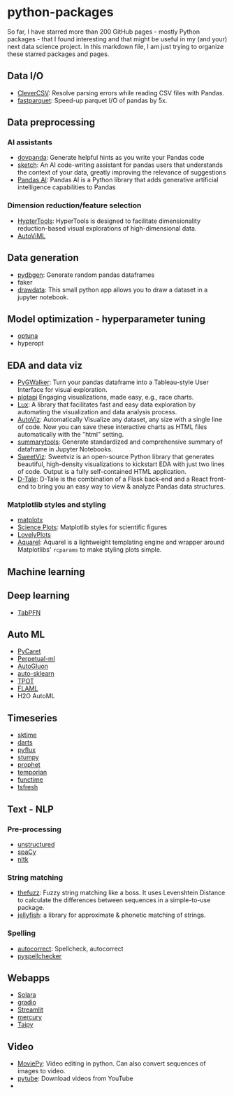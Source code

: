 # python-packages

So far, I have starred more than 200 GitHub pages - mostly Python packages - that I found interesting and that might be useful in my (and your) next data science project. In this markdown file, I am just trying to organize these starred packages and pages.

## Data I/O
* [CleverCSV](https://github.com/alan-turing-institute/CleverCSV): Resolve parsing errors while reading CSV files with Pandas.
* [fastparquet](https://github.com/dask/fastparquet): Speed-up parquet I/O of pandas by 5x.

## Data preprocessing

### AI assistants
* [dovpanda](https://github.com/dovpanda-dev/dovpanda): Generate helpful hints as you write your Pandas code
* [sketch](https://github.com/approximatelabs/sketch): An AI code-writing assistant for pandas users that understands the context of your data, greatly improving the relevance of suggestions
* [Pandas AI](https://github.com/gventuri/pandas-ai): Pandas AI is a Python library that adds generative artificial intelligence capabilities to Pandas

### Dimension reduction/feature selection
* [HypterTools](https://github.com/ContextLab/hypertools): HyperTools is designed to facilitate dimensionality reduction-based visual explorations of high-dimensional data.
* [AutoViML](https://github.com/AutoViML/Auto_ViML)


## Data generation
* [pydbgen](https://github.com/tirthajyoti/pydbgen): Generate random pandas dataframes
* faker 
* [drawdata](https://github.com/koaning/drawdata): This small python app allows you to draw a dataset in a jupyter notebook.


## Model optimization - hyperparameter tuning
* [optuna](https://github.com/optuna/optuna)
* hyperopt


## EDA and data viz
* [PyGWalker](https://github.com/Kanaries/pygwalker): Turn your pandas dataframe into a Tableau-style User Interface for visual exploration.
* [plotapi](https://github.com/shahinrostami/plotapi) Engaging visualizations, made easy, e.g., race charts. 
* [Lux](https://github.com/lux-org/lux): A library that facilitates fast and easy data exploration by automating the visualization and data analysis process.
* [AutoViz](https://github.com/AutoViML/AutoViz): Automatically Visualize any dataset, any size with a single line of code. Now you can save these interactive charts as HTML files automatically with the "html" setting.
* [summarytools](https://github.com/6chaoran/jupyter-summarytools): Generate standardized and comprehensive summary of dataframe in Jupyter Notebooks.
* [SweetViz](https://github.com/fbdesignpro/sweetviz): Sweetviz is an open-source Python library that generates beautiful, high-density visualizations to kickstart EDA  with just two lines of code. Output is a fully self-contained HTML application.
* [D-Tale](https://github.com/man-group/dtale): D-Tale is the combination of a Flask back-end and a React front-end to bring you an easy way to view & analyze Pandas data structures.




### Matplotlib styles and styling
* [matplotx](https://github.com/nschloe/matplotx)
* [Science Plots](https://github.com/garrettj403/SciencePlots): Matplotlib styles for scientific figures
* [LovelyPlots](https://github.com/killiansheriff/LovelyPlots)
* [Aquarel](https://github.com/lgienapp/aquarel): Aquarel is a lightweight templating engine and wrapper around Matplotlibs' `rcparams` to make styling plots simple. 


## Machine learning

## Deep learning
* [TabPFN](https://github.com/automl/TabPFN)

## Auto ML
* [PyCaret](https://github.com/pycaret/pycaret)
* [Perpetual-ml](https://github.com/perpetual-ml/perpetual)
* [AutoGluon](https://github.com/autogluon/autogluon)
* [auto-sklearn](https://github.com/automl/auto-sklearn)
* [TPOT](https://github.com/EpistasisLab/tpot)
* [FLAML](https://github.com/microsoft/FLAML)
* H2O AutoML


## Timeseries 
* [sktime](https://github.com/sktime/sktime)
* [darts](https://github.com/unit8co/darts)
* [pyflux](https://github.com/RJT1990/pyflux)
* [stumpy](https://github.com/TDAmeritrade/stumpy)
* [prophet](https://github.com/facebook/prophet)
* [temporian](https://github.com/google/temporian)
* [functime](https://github.com/functime-org/functime)
* [tsfresh](https://tsfresh.readthedocs.io/en/latest/index.html)

## Text - NLP

### Pre-processing
* [unstructured](https://github.com/Unstructured-IO/unstructured)
* [spaCy](https://github.com/explosion/spaCy)
* [nltk](https://github.com/nltk/nltk)

### String matching
* [thefuzz](https://github.com/seatgeek/thefuzz): Fuzzy string matching like a boss. It uses Levenshtein Distance to calculate the differences between sequences in a simple-to-use package.
* [jellyfish](https://github.com/jamesturk/jellyfish): a library for approximate & phonetic matching of strings.

### Spelling
* [autocorrect](https://github.com/filyp/autocorrect): Spellcheck, autocorrect
* [pyspellchecker](https://github.com/barrust/pyspellchecker)

## Webapps
* [Solara](https://github.com/widgetti/solara)
* [gradio](https://github.com/gradio-app/gradio)
* [Streamlit](https://github.com/streamlit/streamlit)
* [mercury](https://github.com/mljar/mercury)
* [Taipy](https://github.com/Avaiga/taipy)

## Video
* [MoviePy](https://github.com/Zulko/moviepy): Video editing in python. Can also convert sequences of images to video.
* [pytube](https://github.com/pytube/pytube): Download videos from YouTube
* 
